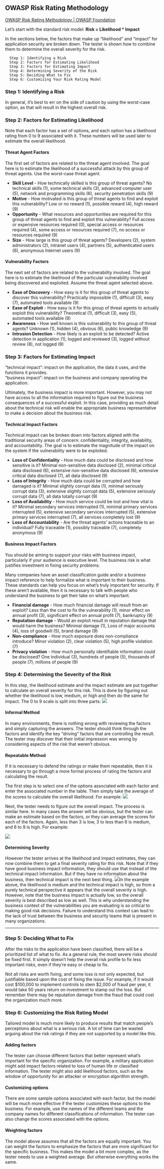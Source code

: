 ## OWASP Risk Rating Methodology
[OWASP Risk Rating Methodology | OWASP Foundation](https://owasp.org/www-community/OWASP_Risk_Rating_Methodology)

Let’s start with the standard risk model:
**Risk = Likelihood * Impact**

In the sections below, the factors that make up “likelihood” and “impact” for application security are broken down. The tester is shown how to combine them to determine the overall severity for the risk.

```
  Step 1: Identifying a Risk
  Step 2: Factors for Estimating Likelihood
  Step 3: Factors for Estimating Impact
  Step 4: Determining Severity of the Risk
  Step 5: Deciding What to Fix
  Step 6: Customizing Your Risk Rating Model
```

### Step 1: Identifying a Risk
In general, it’s best to err on the side of caution by using the worst-case option, as that will result in the highest overall risk.

### Step 2: Factors for Estimating Likelihood
Note that each factor has a set of options, and each option has a likelihood rating from 0 to 9 associated with it. These numbers will be used later to estimate the overall likelihood.

#### Threat Agent Factors

The first set of factors are related to the threat agent involved. The goal here is to estimate the likelihood of a successful attack by this group of threat agents. Use the worst-case threat agent.

-   **Skill Level** - How technically skilled is this group of threat agents? No technical skills (1), some technical skills (3), advanced computer user (5), network and programming skills (6), security penetration skills (9)
-   **Motive** - How motivated is this group of threat agents to find and exploit this vulnerability? Low or no reward (1), possible reward (4), high reward (9)
-   **Opportunity** - What resources and opportunities are required for this group of threat agents to find and exploit this vulnerability? Full access or expensive resources required (0), special access or resources required (4), some access or resources required (7), no access or resources required (9)
-   **Size** - How large is this group of threat agents? Developers (2), system administrators (2), intranet users (4), partners (5), authenticated users (6), anonymous Internet users (9)

#### Vulnerability Factors

The next set of factors are related to the vulnerability involved. The goal here is to estimate the likelihood of the particular vulnerability involved being discovered and exploited. Assume the threat agent selected above.

-   **Ease of Discovery** - How easy is it for this group of threat agents to discover this vulnerability? Practically impossible (1), difficult (3), easy (7), automated tools available (9)
-   **Ease of Exploit** - How easy is it for this group of threat agents to actually exploit this vulnerability? Theoretical (1), difficult (3), easy (5), automated tools available (9)
-   **Awareness** - How well known is this vulnerability to this group of threat agents? Unknown (1), hidden (4), obvious (6), public knowledge (9)
-   **Intrusion Detection** - How likely is an exploit to be detected? Active detection in application (1), logged and reviewed (3), logged without review (8), not logged (9)

### Step 3: Factors for Estimating Impact
“technical impact”: impact on the application, the data it uses, and the functions it provides.  
“business impact”: impact on the business and company operating the application.

Ultimately, the business impact is more important. However, you may not have access to all the information required to figure out the business consequences of a successful exploit. In this case, providing as much detail about the technical risk will enable the appropriate business representative to make a decision about the business risk.

#### Technical Impact Factors

Technical impact can be broken down into factors aligned with the traditional security areas of concern: confidentiality, integrity, availability, and accountability. The goal is to estimate the magnitude of the impact on the system if the vulnerability were to be exploited.

-   **Loss of Confidentiality** - How much data could be disclosed and how sensitive is it? Minimal non-sensitive data disclosed (2), minimal critical data disclosed (6), extensive non-sensitive data disclosed (6), extensive critical data disclosed (7), all data disclosed (9)
-   **Loss of Integrity** - How much data could be corrupted and how damaged is it? Minimal slightly corrupt data (1), minimal seriously corrupt data (3), extensive slightly corrupt data (5), extensive seriously corrupt data (7), all data totally corrupt (9)
-   **Loss of Availability** - How much service could be lost and how vital is it? Minimal secondary services interrupted (1), minimal primary services interrupted (5), extensive secondary services interrupted (5), extensive primary services interrupted (7), all services completely lost (9)
-   **Loss of Accountability** - Are the threat agents’ actions traceable to an individual? Fully traceable (1), possibly traceable (7), completely anonymous (9)

#### Business Impact Factors
You should be aiming to support your risks with business impact, particularly if your audience is executive level. The business risk is what justifies investment in fixing security problems.

Many companies have an asset classification guide and/or a business impact reference to help formalize what is important to their business. These standards can help you focus on what’s truly important for security. If these aren’t available, then it is necessary to talk with people who understand the business to get their take on what’s important.

-   **Financial damage** - How much financial damage will result from an exploit? Less than the cost to fix the vulnerability (1), minor effect on annual profit (3), significant effect on annual profit (7), bankruptcy (9)
-   **Reputation damage** - Would an exploit result in reputation damage that would harm the business? Minimal damage (1), Loss of major accounts (4), loss of goodwill (5), brand damage (9)
-   **Non-compliance** - How much exposure does non-compliance introduce? Minor violation (2), clear violation (5), high profile violation (7)
-   **Privacy violation** - How much personally identifiable information could be disclosed? One individual (3), hundreds of people (5), thousands of people (7), millions of people (9)

### Step 4: Determining the Severity of the Risk
In this step, the likelihood estimate and the impact estimate are put together to calculate an overall severity for this risk. This is done by figuring out whether the likelihood is low, medium, or high and then do the same for impact. The 0 to 9 scale is split into three parts:
![](/Screenshots/Pasted%20image%2020221218132248.png)

#### Informal Method

In many environments, there is nothing wrong with reviewing the factors and simply capturing the answers. The tester should think through the factors and identify the key “driving” factors that are controlling the result. The tester may discover that their initial impression was wrong by considering aspects of the risk that weren’t obvious.

#### Repeatable Method
If it is necessary to defend the ratings or make them repeatable, then it is necessary to go through a more formal process of rating the factors and calculating the result.

The first step is to select one of the options associated with each factor and enter the associated number in the table. Then simply take the average of the scores to calculate the overall likelihood. For example:
![](/Screenshots/Pasted%20image%2020221218132634.png)

Next, the tester needs to figure out the overall impact. The process is similar here. In many cases the answer will be obvious, but the tester can make an estimate based on the factors, or they can average the scores for each of the factors. Again, less than 3 is low, 3 to less than 6 is medium, and 6 to 9 is high. For example:

![](/Screenshots/Pasted%20image%2020221218132736.png)

#### Determining Severity
However the tester arrives at the likelihood and impact estimates, they can now combine them to get a final severity rating for this risk. Note that if they have good business impact information, they should use that instead of the technical impact information. But if they have no information about the business, then technical impact is the next best thing.
![](/Screenshots/Pasted%20image%2020221218132854.png)In the example above, the likelihood is medium and the technical impact is high, so from a purely technical perspective it appears that the overall severity is high. However, note that the business impact is actually low, so the overall severity is best described as low as well. This is why understanding the business context of the vulnerabilities you are evaluating is so critical to making good risk decisions. Failure to understand this context can lead to the lack of trust between the business and security teams that is present in many organizations.

---


### Step 5: Deciding What to Fix
After the risks to the application have been classified, there will be a prioritized list of what to fix. As a general rule, the most severe risks should be fixed first. It simply doesn’t help the overall risk profile to fix less important risks, even if they’re easy or cheap to fix.

Not all risks are worth fixing, and some loss is not only expected, but justifiable based upon the cost of fixing the issue. For example, if it would cost $100,000 to implement controls to stem $2,000 of fraud per year, it would take 50 years return on investment to stamp out the loss. But remember there may be reputation damage from the fraud that could cost the organization much more.

### Step 6: Customizing the Risk Rating Model
Tailored model is much more likely to produce results that match people’s perceptions about what is a serious risk. A lot of time can be wasted arguing about the risk ratings if they are not supported by a model like this.

#### Adding factors
The tester can choose different factors that better represent what’s important for the specific organization. For example, a military application might add impact factors related to loss of human life or classified information. The tester might also add likelihood factors, such as the window of opportunity for an attacker or encryption algorithm strength.

#### Customizing options

There are some sample options associated with each factor, but the model will be much more effective if the tester customizes these options to the business. For example, use the names of the different teams and the company names for different classifications of information. The tester can also change the scores associated with the options.

#### Weighting factors
The model above assumes that all the factors are equally important. You can weight the factors to emphasize the factors that are more significant for the specific business. This makes the model a bit more complex, as the tester needs to use a weighted average. But otherwise everything works the same.